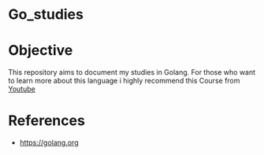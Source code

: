# Go_studies

# Objective

This repository aims to document my studies in Golang. For those who want to learn more about this language i highly recommend this Course from [Youtube](https://www.youtube.com/watch?v=3yIKCLSWAHA&list=PLCKpcjBB_VlBsxJ9IseNxFllf-UFEXOdg&index=24)

# References

* https://golang.org